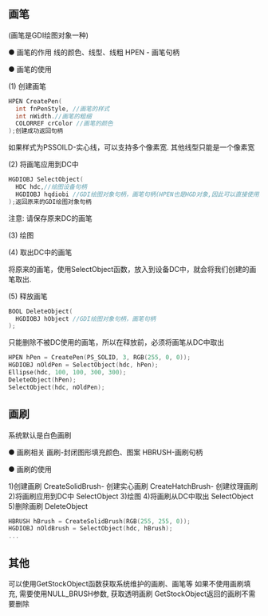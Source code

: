 ## 画笔

(画笔是GDI绘图对象一种)

● 画笔的作用
线的颜色、线型、线粗
HPEN - 画笔句柄

● 画笔的使用

(1) 创建画笔

```cpp
HPEN CreatePen(
  int fnPenStyle, //画笔的样式
  int nWidth.//画笔的粗细
  COLORREF crColor //画笔的颜色
);创建成功返回句柄
```

如果样式为PSSOILD-实心线，可以支持多个像素宽. 其他线型只能是一个像素宽

(2) 将画笔应用到DC中

```cpp
HGDIOBJ SelectObject(
  HDC hdc,//绘图设备句柄
  HGDIOBJ hqdiobi //GDI绘图对象句柄，画笔句柄(HPEN也是HGD对象,因此可以直接使用)
);返回原来的GDI绘图对象句柄
```

注意: 请保存原来DC的画笔

(3) 绘图

(4) 取出DC中的画笔

将原来的画笔，使用SelectObject函数，放入到设备DC中，就会将我们创建的画笔取出.

(5) 释放画笔

```cpp
BOOL DeleteObject(
  HGDIOBJ hObject //GDI绘图对象句柄，画笔句柄
);
```

只能删除不被DC使用的画笔，所以在释放前，必须将画笔从DC中取出

```cpp
HPEN hPen = CreatePen(PS_SOLID, 3, RGB(255, 0, 0));
HGDIOBJ nOldPen = SelectObject(hdc, hPen);
Ellipse(hdc, 100, 100, 300, 300);
DeleteObject(hPen);
SelectObject(hdc, nOldPen);
```

## 画刷

系统默认是白色画刷

● 画刷相关
画刷-封闭图形填充颜色、图案
HBRUSH-画刷句柄

● 画刷的使用

1)创建画刷
  CreateSolidBrush- 创建实心画刷
  CreateHatchBrush- 创建纹理画刷
2)将画刷应用到DC中
  SelectObject
3)绘图
4)将画刷从DC中取出
  SelectObject
5)删除画刷
  DeleteObject

```cpp
HBRUSH hBrush = CreateSolidBrush(RGB(255, 255, 0));
HGDIOBJ nOldBrush = SelectObject(hdc, hBrush);
...
```

## 其他

可以使用GetStockObject函数获取系统维护的画刷、画笔等
如果不使用画刷填充, 需要使用NULL_BRUSH参数, 获取透明画刷
GetStockObject返回的画刷不需要删除
